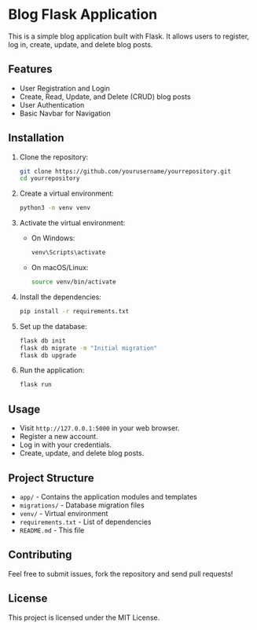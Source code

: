 
# Blog Flask Application

This is a simple blog application built with Flask. It allows users to register, log in, create, update, and delete blog posts.

## Features

- User Registration and Login
- Create, Read, Update, and Delete (CRUD) blog posts
- User Authentication
- Basic Navbar for Navigation

## Installation

1. Clone the repository:

   ```bash
   git clone https://github.com/yourusername/yourrepository.git
   cd yourrepository
   ```

2. Create a virtual environment:

   ```bash
   python3 -m venv venv
   ```

3. Activate the virtual environment:

   - On Windows:

     ```bash
     venv\Scripts\activate
     ```

   - On macOS/Linux:

     ```bash
     source venv/bin/activate
     ```

4. Install the dependencies:

   ```bash
   pip install -r requirements.txt
   ```

5. Set up the database:

   ```bash
   flask db init
   flask db migrate -m "Initial migration"
   flask db upgrade
   ```

6. Run the application:

   ```bash
   flask run
   ```

## Usage

- Visit `http://127.0.0.1:5000` in your web browser.
- Register a new account.
- Log in with your credentials.
- Create, update, and delete blog posts.

## Project Structure

- `app/` - Contains the application modules and templates
- `migrations/` - Database migration files
- `venv/` - Virtual environment
- `requirements.txt` - List of dependencies
- `README.md` - This file

## Contributing

Feel free to submit issues, fork the repository and send pull requests!

## License

This project is licensed under the MIT License.
